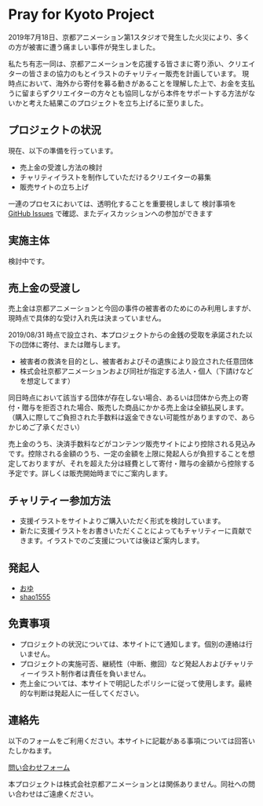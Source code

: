 # Pray for Kyoto Project

2019年7月18日、京都アニメーション第1スタジオで発生した火災により、多くの方が被害に遭う痛ましい事件が発生しました。

私たち有志一同は、京都アニメーションを応援する皆さまに寄り添い、クリエイターの皆さまの協力のもとイラストのチャリティー販売を計画しています。
現時点において、海外から寄付を募る動きがあることを理解した上で、お金を支払うに留まらずクリエイターの方々とも協同しながら本件をサポートする方法がないかと考えた結果このプロジェクトを立ち上げるに至りました。

## プロジェクトの状況

現在、以下の準備を行っています。

- 売上金の受渡し方法の検討
- チャリティイラストを制作していただけるクリエイターの募集
- 販売サイトの立ち上げ

一連のプロセスにおいては、透明化することを重要視しまして
検討事項を [GitHub Issues](https://github.com/pray-for-kyoto/charity-marketplace/issues) で確認、またディスカッションへの参加ができます

## 実施主体

検討中です。

## 売上金の受渡し

売上金は京都アニメーションと今回の事件の被害者のためにのみ利用しますが、現時点で具体的な受け入れ先は決まっていません。

2019/08/31 時点で設立され、本プロジェクトからの金銭の受取を承諾された以下の団体に寄付、または贈与します。
- 被害者の救済を目的とし、被害者およびその遺族により設立された任意団体
- 株式会社京都アニメーションおよび同社が指定する法人・個人（下請けなどを想定してます）

同日時点において該当する団体が存在しない場合、あるいは団体から売上の寄付・贈与を拒否された場合、販売した商品にかかる売上金は全額払戻します。（購入に際してご負担された手数料は返金できない可能性がありますので、あらかじめご了承ください）

売上金のうち、決済手数料などがコンテンツ販売サイトにより控除される見込みです。控除される金額のうち、一定の金額を上限に発起人らが負担することを想定しておりますが、それを超えた分は経費として寄付・贈与の金額から控除する予定です。詳しくは販売開始時までにご案内します。

## チャリティー参加方法

- 支援イラストをサイトよりご購入いただく形式を検討しています。
- 新たに支援イラストをお書きいただくことによってもチャリティーに貢献できます。イラストでのご支援については後ほど案内します。

## 発起人

- [おゆ](https://twitter.com/shunsuke00)
- [shao1555](https://twitter.com/shao1555)

## 免責事項

- プロジェクトの状況については、本サイトにて通知します。個別の連絡は行いません。
- プロジェクトの実施可否、継続性（中断、撤回）など発起人およびチャリティーイラスト制作者は責任を負いません。
- 売上金については、本サイトで明記したポリシーに従って使用します。最終的な判断は発起人に一任してください。

## 連絡先

以下のフォームをご利用ください。本サイトに記載がある事項については回答いたしかねます。

[問い合わせフォーム](https://docs.google.com/forms/d/e/1FAIpQLSdICzWQDsuHuxezRq6Cxu-rF295HqRQS3JRYsns_nKreB6_Cw/viewform)

本プロジェクトは株式会社京都アニメーションとは関係ありません。同社への問い合わせはご遠慮ください。
